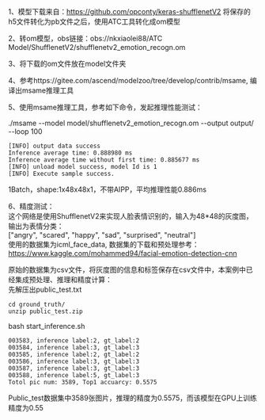 1、模型下载来自：https://github.com/opconty/keras-shufflenetV2
将保存的h5文件转化为pb文件之后，使用ATC工具转化成om模型

2、转om模型，obs链接：obs://nkxiaolei88/ATC Model/ShufflenetV2/shufflenetv2_emotion_recogn.om 

3、将下载的om文件放在model文件夹

4、参考https://gitee.com/ascend/modelzoo/tree/develop/contrib/msame, 编译出msame推理工具

5、使用msame推理工具，参考如下命令，发起推理性能测试： 

./msame --model model/shufflenetv2_emotion_recogn.om --output output/ --loop 100
```
[INFO] output data success
Inference average time: 0.888980 ms
Inference average time without first time: 0.885677 ms
[INFO] unload model success, model Id is 1
[INFO] Execute sample success.
```
1Batch，shape:1x48x48x1，不带AIPP，平均推理性能0.886ms

6、精度测试：\
这个网络是使用ShufflenetV2来实现人脸表情识别的，输入为48*48的灰度图，输出为表情分类：\
["angry", "scared", "happy", "sad", "surprised", "neutral"]\
使用的数据集为icml_face_data, 数据集的下载和预处理参考：\
https://www.kaggle.com/mohammed94/facial-emotion-detection-cnn

原始的数据集为csv文件，将灰度图的信息和标签保存在csv文件中，本案例中已经集成预处理、推理和精度计算：\
先解压出public_test.txt
```
cd ground_truth/
unzip public_test.zip
```

bash start_inference.sh
```
003583, inference label:2, gt_label:2
003584, inference label:3, gt_label:3
003585, inference label:2, gt_label:2
003586, inference label:3, gt_label:3
003587, inference label:3, gt_label:3
003588, inference label:5, gt_label:3
Totol pic num: 3589, Top1 accuarcy: 0.5575
```
Public_test数据集中3589张图片，推理的精度为0.5575，而该模型在GPU上训练精度为0.55